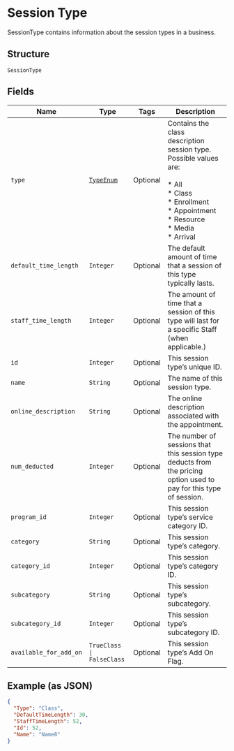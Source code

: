
# Session Type

SessionType contains information about the session types in a business.

## Structure

`SessionType`

## Fields

| Name | Type | Tags | Description |
|  --- | --- | --- | --- |
| `type` | [`TypeEnum`](../../doc/models/type-enum.md) | Optional | Contains the class description session type. Possible values are:<br><br>* All<br>* Class<br>* Enrollment<br>* Appointment<br>* Resource<br>* Media<br>* Arrival |
| `default_time_length` | `Integer` | Optional | The default amount of time that a session of this type typically lasts. |
| `staff_time_length` | `Integer` | Optional | The amount of time that a session of this type will last for a specific Staff (when applicable.) |
| `id` | `Integer` | Optional | This session type’s unique ID. |
| `name` | `String` | Optional | The name of this session type. |
| `online_description` | `String` | Optional | The online description associated with the appointment. |
| `num_deducted` | `Integer` | Optional | The number of sessions that this session type deducts from the pricing option used to pay for this type of session. |
| `program_id` | `Integer` | Optional | This session type’s service category ID. |
| `category` | `String` | Optional | This session type’s category. |
| `category_id` | `Integer` | Optional | This session type’s category ID. |
| `subcategory` | `String` | Optional | This session type’s subcategory. |
| `subcategory_id` | `Integer` | Optional | This session type’s subcategory ID. |
| `available_for_add_on` | `TrueClass \| FalseClass` | Optional | This session type’s Add On Flag. |

## Example (as JSON)

```json
{
  "Type": "Class",
  "DefaultTimeLength": 30,
  "StaffTimeLength": 52,
  "Id": 52,
  "Name": "Name8"
}
```

